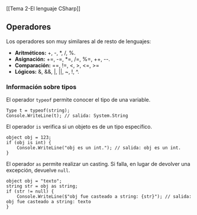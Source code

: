 [[Tema 2-El lenguaje CSharp]]

## Operadores
Los operadores son muy similares al de resto de lenguajes:
+ **Aritméticos:** +, -, \*, /, %.
+ **Asignación:** +=, -=, \*=, /=, %=, ++, --.
+ **Comparación:** \==, !=, <, >, <=, >=
+ **Lógicos:** &, &&, |, ||, ~, !, ^.

### Información sobre tipos
El operador `typeof` permite conocer el tipo de una variable.

```CSharp
Type t = typeof(string); 
Console.WriteLine(t); // salida: System.String
```

El operador `is` verifica si un objeto es de un tipo específico.

```CSharp
object obj = 123; 
if (obj is int) { 
	Console.WriteLine("obj es un int."); // salida: obj es un int. 
}
```

El operador `as` permite realizar un casting. Si falla, en lugar de devolver una excepción, devuelve `null`.

```CSharp
object obj = "texto"; 
string str = obj as string;
if (str != null) {
	Console.WriteLine($"obj fue casteado a string: {str}"); // salida: obj fue casteado a string: texto
}
```

